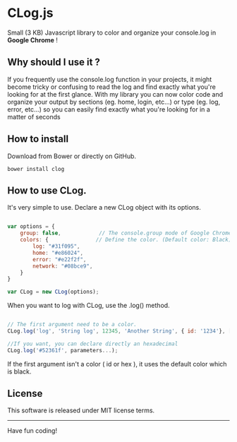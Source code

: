# CLog.js

Small (3 KB) Javascript library to color and organize your console.log in **Google Chrome** !

## Why should I use it ?

If you frequently use the console.log function in your projects, it might become tricky or confusing to read the log and find exactly what you're looking for at the first glance.
With my library you can now color code and organize your output by sections (eg. home, login, etc...) or type (eg. log, error, etc...) so you can easily find exactly what you're looking for in a matter of seconds

## How to install

Download from Bower or directly on GitHub.
```
bower install clog
```

## How to use CLog.

It's very simple to use. Declare a new CLog object with its options.

```javascript

var options = {
    group: false,            // The console.group mode of Google Chrome is set to false by default
    colors: {               // Define the color. (Default color: Black)
        log: "#31f095",
        home: "#e86024",
        error: "#e22f2f",
        network: "#08bce9",
    }
}

var CLog = new CLog(options);

```

When you want to log with CLog, use the .log() method.

```javascript

// The first argument need to be a color. 
CLog.log('log', 'String log', 12345, 'Another String', { id: '1234'}, ['a','b', 'c'], true, false);

//If you want, you can declare directly an hexadecimal 
CLog.log('#52361f', parameters...);

```

If the first argument isn't a color ( id or hex ), it uses the default color which is black.

## License

This software is released under MIT license terms.

---

Have fun coding!
